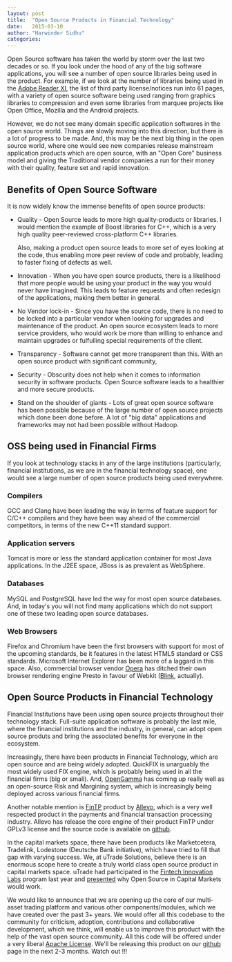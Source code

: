 ```yaml
---
layout: post
title:  "Open Source Products in Financial Technology"
date:   2015-03-10
author: "Harwinder Sidhu"
categories:
---
```


Open Source software has taken the world by storm over the last two decades or so. If you look under the hood of any of the big software applications, you will see a number of open source libraries being used in the product. For example, if we look at the number of libraries being used in the [Adobe Reader XI](http://www.adobe.com/products/eula/third_party/acrobat/11/Acrobat_Reader_XI_3rd_Party_Read_Me_ver_1.pdf), the list of third party license/notices run into 61 pages, with a variety of open source software being used ranging from graphics libraries to compression and even some libraries from marquee projects like Open Office, Mozilla and the Android projects.

However, we do not see many domain specific application softwares in the open source world. Things are slowly moving into this direction, but there is a lot of progress to be made. And, this may be the next big thing in the open source world, where one would see new companies release mainstream application products which are open source, with an "Open Core" business model and giving the Traditional vendor companies a run for their money with their quality, feature set and rapid innovation.

## Benefits of Open Source Software

It is now widely know the immense benefits of open source products:

- Quality - Open Source leads to more high quality-products or libraries. I would mention the example of Boost libraries for C++, which is a very high quality peer-reviewed cross-platform C++ libraries.

  Also, making a product open source leads to more set of eyes looking at the code, thus enabling more peer review of code and probably, leading to faster fixing of defects as well.

- Innovation - When you have open source products, there is a likelihood that more people would be using your product in the way you would never have imagined. This leads to feature requests and often redesign of the applications, making them better in general.

- No Vendor lock-in - Since you have the source code, there is no need to be locked into a particular vendor when looking for upgrades and maintenance of the product. An open source ecosystem leads to more service providers, who would work be more than willing to enhance and maintain upgrades or fulfulling special requirements of the client.

- Transparency - Software cannot get more transparent than this. With an open source product with significant community,

- Security - Obscurity does not help when it comes to information security in software products. Open Source software leads to a healthier and more secure products.

- Stand on the shoulder of giants - Lots of great open source software has been possible because of the large number of open source projects which done been done before. A lot of "big data" applications and frameworks may not had been possible without Hadoop.

## OSS being used in Financial Firms

If you look at technology stacks in any of the large institutions (particularly, financial institutions, as we are in the financial technology space), one would see a large number of open source products being used everywhere.

### Compilers

GCC and Clang have been leading the way in terms of feature support for C/C++ compilers and they have been way ahead of the commercial competitors, in terms of the new C++11 standard support.

### Application servers

Tomcat is more or less the standard application container for most Java applications. In the J2EE space, JBoss is as prevalent as WebSphere.

### Databases

MySQL and PostgreSQL have led the way for most open source databases. And, in today's you will not find many applications which do not support one of these two leading open source databases.

### Web Browsers

Firefox and Chromium have been the first browsers with support for most of the upcoming standards, be it features in the latest HTML5 standard or CSS standards. Microsoft Internet Explorer has been more of a laggard in this space. Also, commercial browser vendor [Opera](http://www.operasoftware.com/press/releases/general/opera-gears-up-at-300-million-users) has ditched their own browser rendering engine Presto in favour of Webkit ([Blink](http://www.chromium.org/blink), actually).

## Open Source Products in Financial Technology

Financial Institutions have been using open source projects throughout their technology stack. Full-suite application software is probably the last mile, where the financial institutions and the industry, in general, can adopt open source produts and bring the associated benefits for everyone in the ecosystem.

Increasingly, there have been products in Financial Technology, which are open source and are being widely adopted. QuickFIX is unarguably the most widely used FIX engine, which is probably being used in all the financial firms (big or small). And, [OpenGamma](http://www.opengamma.org) has coming up really well as an open-source Risk and Margining system, which is increasingly being deployed across various financial firms.

Another notable mention is [FinTP](http://www.fintp.org) product by [Allevo](http://www.allevo.ro), which is a very well respected product in the payments and financial transaction processing industry. Allevo has release the core engine of their product FinTP under GPLv3 license and the source code is available on [github](http://github.com/FinTP).

In the capital markets space, there have been products like Marketcetera, Tradelink, Lodestone (Deutsche Bank initiative), which have tried to fill that gap with varying success. We, at uTrade Solutions, believe there is an enormous scope here to create a truly world class open source product in capital markets space. uTrade had participated in the [Fintech Innovation Labs](http://www.fintechinnovationlablondon.co.uk/participants/participants.aspx) program last year and [presented](http://www.youtube.com/watch?v=3DhaqHkALbg) why Open Source in Capital Markets would work.

We would like to announce that we are opening up the core of our multi-asset trading platform and various other components/modules, which we have created over the past 3+ years. We would offer all this codebase to the community for criticism, adoption, contributions and collaborative development, which we think, will enable us to improve this product with the help of the vast open source community. All this code will be offered under a very liberal [Apache License](http://www.apache.org/licenses/LICENSE-2.0). We'll be releasing this product on our [github](http://github.com/utrade) page in the next 2-3 months. Watch out !!!
